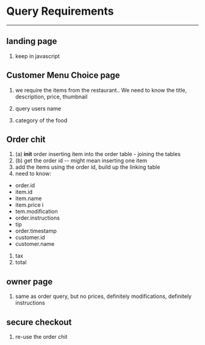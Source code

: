 # Query Requirements

---

## landing page

1. keep in javascript

## Customer Menu Choice page

1. we require the items from the restaurant.. We need to know the title, description, price, thumbnail

1. query users name

1. category of the food

## Order chit

1. (a) __init__ order inserting item into the order table - joining the tables
1. (b) get the order id -- might mean inserting one item
1. add the items using the order id, build up the linking table
1. need to know:
- order.id 
- item.id 
- item.name 
- item.price i
- tem.modification 
- order.instructions 
- tip
- order.timestamp
- customer.id
- customer.name
1. tax
1. total

## owner page

1. same as order query, but no prices, definitely modifications, definitely instructions

## secure checkout

1. re-use the order chit

